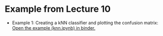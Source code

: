 # Example from Lecture 10

* Example 1: Creating a kNN classifier and plotting the confusion matrix:
  [Open the example (knn.ipynb) in binder.](https://mybinder.org/v2/gh/andersle/chemometrics/main?urlpath=/tree/lectures%2Flecture010%2Fknn.ipynb)
